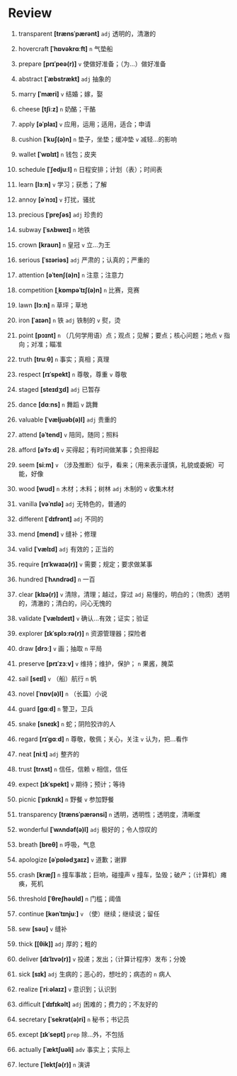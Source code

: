 # Review
1. transparent **[trænsˈpærənt]** `adj` 透明的，清澈的

2. hovercraft **[ˈhɒvəkrɑːft]** `n` 气垫船

3. prepare **[prɪˈpeə(r)]** `v` 使做好准备；（为...）做好准备

4. abstract **[ˈæbstrækt]** `adj` 抽象的

5. marry **[ˈmæri]** `v` 结婚；嫁，娶

6. cheese **[tʃiːz]** `n` 奶酪；干酪

7. apply **[əˈplaɪ]** `v` 应用，运用；适用，适合；申请

8. cushion **[ˈkʊʃ(ə)n]** `n` 垫子，坐垫；缓冲垫 `v` 减轻...的影响

9. wallet **[ˈwɒlɪt]** `n` 钱包；皮夹

10. schedule **[ˈʃedjuːl]** `n` 日程安排；计划（表）；时间表

11. learn **[lɜːn]** `v` 学习；获悉；了解

12. annoy **[əˈnɔɪ]** `v` 打扰，骚扰

13. precious **[ˈpreʃəs]** `adj` 珍贵的

14. subway **[ˈsʌbweɪ]** `n` 地铁

15. crown **[kraʊn]** `n` 皇冠 `v` 立...为王

16. serious **[ˈsɪəriəs]** `adj` 严肃的；认真的；严重的

17. attention **[əˈtenʃ(ə)n]** `n` 注意；注意力

18. competition **[ˌkɒmpəˈtɪʃ(ə)n]** `n` 比赛，竞赛

19. lawn **[lɔːn]** `n` 草坪；草地

20. iron **[ˈaɪən]** `n` 铁 `adj` 铁制的 `v` 熨，烫

21. point **[pɔɪnt]** `n` （几何学用语）点；观点；见解；要点；核心问题；地点 `v` 指向；对准；瞄准

22. truth **[truːθ]** `n` 事实；真相；真理

23. respect **[rɪˈspekt]** `n` 尊敬，尊重 `v` 尊敬

24. staged **[steɪdʒd]** `adj` 已暂存

25. dance **[dɑːns]** `n` 舞蹈 `v` 跳舞

26. valuable **[ˈvæljuəb(ə)l]** `adj` 贵重的

27. attend **[əˈtend]** `v` 陪同，随同；照料

28. afford **[əˈfɔːd]** `v` 买得起；有时间做某事；负担得起

29. seem **[siːm]** `v` （涉及推断）似乎，看来；（用来表示谨慎，礼貌或委婉）可能，好像

30. wood **[wʊd]** `n` 木材；木料；树林 `adj` 木制的 `v` 收集木材

31. vanilla **[vəˈnɪlə]** `adj` 无特色的，普通的

32. different **[ˈdɪfrənt]** `adj` 不同的

33. mend **[mend]** `v` 缝补；修理

34. valid **[ˈvælɪd]** `adj` 有效的；正当的

35. require **[rɪˈkwaɪə(r)]** `v` 需要；规定；要求做某事

36. hundred **[ˈhʌndrəd]** `n` 一百

37. clear **[klɪə(r)]** `v` 清除，清理；越过，穿过 `adj` 易懂的，明白的；（物质）透明的，清澈的；清白的，问心无愧的

38. validate **[ˈvælɪdeɪt]** `v` 确认...有效；证实；验证

39. explorer **[ɪkˈsplɔːrə(r)]** `n` 资源管理器；探险者

40. draw **[drɔː]** `v` 画；抽取 `n` 平局

41. preserve **[prɪˈzɜːv]** `v` 维持；维护，保护； `n` 果酱，腌菜

42. sail **[seɪl]** `v` （船）航行 `n` 帆

43. novel **[ˈnɒv(ə)l]** `n` （长篇）小说

44. guard **[ɡɑːd]** `n` 警卫，卫兵

45. snake **[sneɪk]** `n` 蛇；阴险狡诈的人

46. regard **[rɪˈɡɑːd]** `n` 尊敬，敬佩；关心，关注 `v` 认为，把...看作

47. neat **[niːt]** `adj` 整齐的

48. trust **[trʌst]** `n` 信任，信赖 `v` 相信，信任

49. expect **[ɪkˈspekt]** `v` 期待；预计；等待

50. picnic **[ˈpɪknɪk]** `n` 野餐 `v` 参加野餐

51. transparency **[trænsˈpærənsi]** `n` 透明，透明性；透明度，清晰度

52. wonderful **[ˈwʌndəf(ə)l]** `adj` 极好的；令人惊叹的

53. breath **[breθ]** `n` 呼吸，气息

54. apologize **[əˈpɒlədʒaɪz]** `v` 道歉；谢罪

55. crash **[kræʃ]** `n` 撞车事故；巨响，碰撞声 `v` 撞车，坠毁；破产；（计算机）瘫痪，死机

56. threshold **[ˈθreʃhəʊld]** `n` 门槛；阈值

57. continue **[kənˈtɪnjuː]** `v` （使）继续；继续说；留任

58. sew **[səʊ]** `v` 缝补

59. thick **[[θik]]** `adj` 厚的；粗的

60. deliver **[dɪˈlɪvə(r)]** `v` 投递；发出；（计算计程序）发布；分娩

61. sick **[sɪk]** `adj` 生病的；恶心的，想吐的；病态的 `n` 病人

62. realize **[ˈriːəlaɪz]** `v` 意识到；认识到

63. difficult **[ˈdɪfɪkəlt]** `adj` 困难的；费力的；不友好的

64. secretary **[ˈsekrət(ə)ri]** `n` 秘书；书记员

65. except **[ɪkˈsept]** `prep` 除...外，不包括

66. actually **[ˈæktʃuəli]** `adv` 事实上；实际上

67. lecture **[ˈlektʃə(r)]** `n` 演讲

